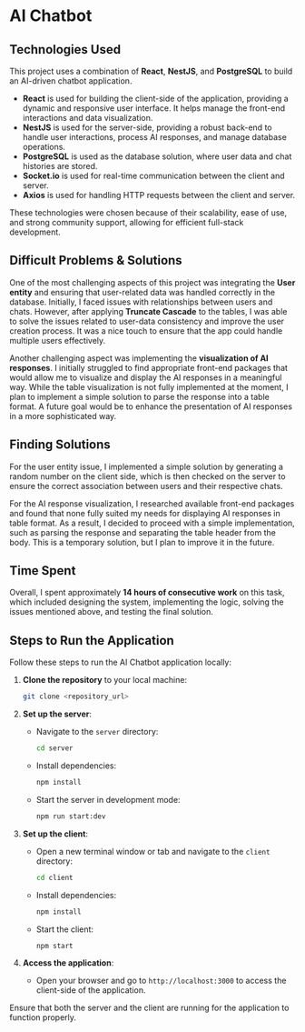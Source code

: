 # AI Chatbot

## Technologies Used

This project uses a combination of **React**, **NestJS**, and **PostgreSQL** to build an AI-driven chatbot application.

- **React** is used for building the client-side of the application, providing a dynamic and responsive user interface. It helps manage the front-end interactions and data visualization.
- **NestJS** is used for the server-side, providing a robust back-end to handle user interactions, process AI responses, and manage database operations.
- **PostgreSQL** is used as the database solution, where user data and chat histories are stored.
- **Socket.io** is used for real-time communication between the client and server.
- **Axios** is used for handling HTTP requests between the client and server.

These technologies were chosen because of their scalability, ease of use, and strong community support, allowing for efficient full-stack development.

## Difficult Problems & Solutions

One of the most challenging aspects of this project was integrating the **User entity** and ensuring that user-related data was handled correctly in the database. Initially, I faced issues with relationships between users and chats. However, after applying **Truncate Cascade** to the tables, I was able to solve the issues related to user-data consistency and improve the user creation process. It was a nice touch to ensure that the app could handle multiple users effectively.

Another challenging aspect was implementing the **visualization of AI responses**. I initially struggled to find appropriate front-end packages that would allow me to visualize and display the AI responses in a meaningful way. While the table visualization is not fully implemented at the moment, I plan to implement a simple solution to parse the response into a table format. A future goal would be to enhance the presentation of AI responses in a more sophisticated way.

## Finding Solutions

For the user entity issue, I implemented a simple solution by generating a random number on the client side, which is then checked on the server to ensure the correct association between users and their respective chats.

For the AI response visualization, I researched available front-end packages and found that none fully suited my needs for displaying AI responses in table format. As a result, I decided to proceed with a simple implementation, such as parsing the response and separating the table header from the body. This is a temporary solution, but I plan to improve it in the future.

## Time Spent

Overall, I spent approximately **14 hours of consecutive work** on this task, which included designing the system, implementing the logic, solving the issues mentioned above, and testing the final solution.

## Steps to Run the Application

Follow these steps to run the AI Chatbot application locally:

1. **Clone the repository** to your local machine:

   ```bash
   git clone <repository_url>
   ```

2. **Set up the server**:

   - Navigate to the `server` directory:
     ```bash
     cd server
     ```
   - Install dependencies:
     ```bash
     npm install
     ```
   - Start the server in development mode:
     ```bash
     npm run start:dev
     ```

3. **Set up the client**:

   - Open a new terminal window or tab and navigate to the `client` directory:
     ```bash
     cd client
     ```
   - Install dependencies:
     ```bash
     npm install
     ```
   - Start the client:
     ```bash
     npm start
     ```

4. **Access the application**:
   - Open your browser and go to `http://localhost:3000` to access the client-side of the application.

Ensure that both the server and the client are running for the application to function properly.
